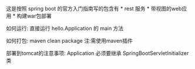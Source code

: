 这是按照 spring boot 的官方入门指南写的包含有
    * rest 服务
    * 带视图的web应用
    * 构建war包部署

如何运行:
直接运行 hello.Application  的 main 方法

如何打包:
maven clean package
注:需使用maven插件

部署到tomcat的注意事项:
Application 必须要继承 SpringBootServletInitializer 类
